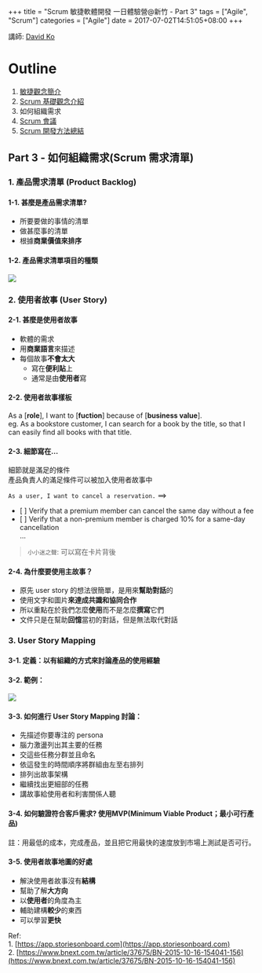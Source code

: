 +++
title = "Scrum 敏捷軟體開發 一日體驗營@新竹 - Part 3"
tags = ["Agile", "Scrum"]
categories = ["Agile"]
date = 2017-07-02T14:51:05+08:00
+++

講師: [David Ko](http://kojenchieh.pixnet.net/blog)

Outline
=======

1.  [敏捷觀念簡介](/posts/2017-07-02-scrum-hsinchu-part1)
2.  [Scrum 基礎觀念介紹](/posts/2017-07-02-scrum-hsinchu-part2)
3.  如何組織需求
4.  [Scrum 會議](/posts/2017-07-02-scrum-hsinchu-part4/)
5.  [Scrum 開發方法總結](/posts/2017-07-02-scrum-hsinchu-part5/)

Part 3 - 如何組織需求(Scrum 需求清單)
---------------------------

### 1\. 產品需求清單 (Product Backlog)

#### 1-1. 甚麼是產品需求清單?

*   所要要做的事情的清單
*   做甚麼事的清單
*   根據**商業價值來排序**

#### 1-2. 產品需求清單項目的種類

![](https://i.imgur.com/ZClBudb.jpg)

### 2\. 使用者故事 (User Story)

#### 2-1. 甚麼是使用者故事

*   軟體的需求
*   用**商業語言**來描述
*   每個故事**不會太大**  
    *   寫在**便利貼**上
    *   通常是由**使用者**寫

#### 2-2. 使用者故事樣板

As a \[**role**\], I want to \[**fuction**\] because of \[**business value**\].  
eg. As a bookstore customer, I can search for a book by the title, so that I can easily find all books with that title.

#### 2-3. 細節寫在...

細節就是滿足的條件  
產品負責人的滿足條件可以被加入使用者故事中

`As a user, I want to cancel a reservation.` ==>

*   \[ \] Verify that a premium member can cancel the same day without a fee
*   \[ \] Verify that a non-premium member is charged 10% for a same-day cancellation  
    ...

> `小小迷之聲`: 可以寫在卡片背後

#### 2-4. 為什麼要使用主故事？

*   原先 user story 的想法很簡單，是用來**幫助對話**的
*   使用文字和圖片**來達成共識和協同合作**
*   所以重點在於我們怎麼**使用**而不是怎麼**撰寫**它們
*   文件只是在幫助**回憶**當初的對話，但是無法取代對話

### 3\. User Story Mapping

#### 3-1. 定義：以有組織的方式來討論產品的使用經驗

#### 3-2. 範例：

![](https://i.imgur.com/gDO0Kr4.png)

#### 3-3. 如何進行 User Story Mapping 討論：

*   先描述你要專注的 persona
*   腦力激盪列出其主要的任務
*   交這些任務分群並且命名
*   依這發生的時間順序將群組由左至右排列
*   排列出故事架構
*   繼續找出更細部的任務
*   講故事給使用者和利害關係人聽

#### 3-4. 如何驗證符合客戶需求? 使用**MVP(Minimum Viable Product；最小可行產品)**

註：用最低的成本，完成產品，並且把它用最快的速度放到市場上測試是否可行。

#### 3-5. 使用者故事地圖的好處

*   解決使用者故事沒有**結構**
*   幫助了解**大方向**
*   以**使用者**的角度為主
*   輔助建構**較少**的東西
*   可以學習**更快**

Ref:  
1\. [https://app.storiesonboard.com](https://app.storiesonboard.com)  
2\. [https://www.bnext.com.tw/article/37675/BN-2015-10-16-154041-156](https://www.bnext.com.tw/article/37675/BN-2015-10-16-154041-156)
